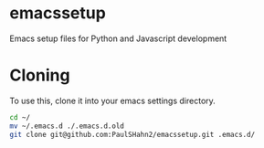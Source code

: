 # emacssetup
Emacs setup files for Python and Javascript development

# Cloning
To use this, clone it into your emacs settings directory.
```bash
cd ~/
mv ~/.emacs.d ./.emacs.d.old
git clone git@github.com:PaulSHahn2/emacssetup.git .emacs.d/
```
